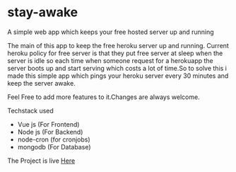 # stay-awake
A simple web app which keeps your free hosted server up and running

The main of this app to keep the free heroku server up and running. Current heroku policy for free server is that they put free server at sleep when the server is idle
so each time when someone request for a herokuapp the server boots up and start serving which costs a lot of time.So to solve this i made this simple app which pings your heroku
server every 30 minutes and keep the server awake.


Feel Free to add more features to it.Changes are always welcome.


Techstack used

- Vue js (For Frontend)
- Node js (For Backend)
- node-cron (for cronjobs)
- mongodb (For Database)

The Project is live [Here](https://facemash.live)
